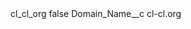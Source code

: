 <?xml version="1.0" encoding="UTF-8"?>
<CustomMetadata xmlns="http://soap.sforce.com/2006/04/metadata" xmlns:xsi="http://www.w3.org/2001/XMLSchema-instance" xmlns:xsd="http://www.w3.org/2001/XMLSchema">
    <label>cl_cl_org</label>
    <protected>false</protected>
    <values>
        <field>Domain_Name__c</field>
        <value xsi:type="xsd:string">cl-cl.org</value>
    </values>
</CustomMetadata>

